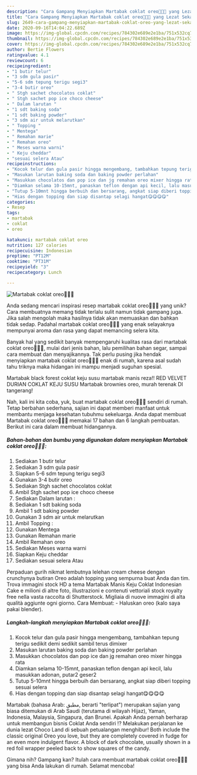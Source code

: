 ```yaml
---
description: "Cara Gampang Menyiapkan Martabak coklat oreo🍫🍫🍫 yang Lezat Sekali"
title: "Cara Gampang Menyiapkan Martabak coklat oreo🍫🍫🍫 yang Lezat Sekali"
slug: 2649-cara-gampang-menyiapkan-martabak-coklat-oreo-yang-lezat-sekali
date: 2020-09-16T14:04:22.689Z
image: https://img-global.cpcdn.com/recipes/784302e689e2e1ba/751x532cq70/martabak-coklat-oreo🍫🍫🍫-foto-resep-utama.jpg
thumbnail: https://img-global.cpcdn.com/recipes/784302e689e2e1ba/751x532cq70/martabak-coklat-oreo🍫🍫🍫-foto-resep-utama.jpg
cover: https://img-global.cpcdn.com/recipes/784302e689e2e1ba/751x532cq70/martabak-coklat-oreo🍫🍫🍫-foto-resep-utama.jpg
author: Bertie Flowers
ratingvalue: 4.1
reviewcount: 6
recipeingredient:
- "1 butir telur"
- "3 sdm gula pasir"
- "5-6 sdm tepung terigu segi3"
- "3-4 butir oreo"
- " Stgh sachet chocolatos coklat"
- " Stgh sachet pop ice choco cheese"
- " Dalam larutan "
- "1 sdt baking soda"
- "1 sdt baking powder"
- "3 sdm air untuk melarutkan"
- " Topping "
- " Mentega"
- " Remahan marie"
- " Remahan oreo"
- " Meses warna warni"
- " Keju cheddar"
- "sesuai selera Atau"
recipeinstructions:
- "Kocok telur dan gula pasir hingga mengembang, tambahkan tepung terigu sedikit demi sedikit sambil terus dimixer"
- "Masukan larutan baking soda dan baking powder perlahan"
- "Masukkan chocolatos dan pop ice dan jg remahan oreo mixer hingga rata"
- "Diamkan selama 10-15mnt, panaskan teflon dengan api kecil, lalu masukkan adonan, putar2 geser2"
- "Tutup 5-10mnt hingga berbuih dan bersarang, angkat siap diberi topping sesuai selera"
- "Hias dengan topping dan siap disantap selagi hangat😋😋😋😋"
categories:
- Resep
tags:
- martabak
- coklat
- oreo

katakunci: martabak coklat oreo 
nutrition: 127 calories
recipecuisine: Indonesian
preptime: "PT12M"
cooktime: "PT31M"
recipeyield: "3"
recipecategory: Lunch

---
```



![Martabak coklat oreo🍫🍫🍫](https://img-global.cpcdn.com/recipes/784302e689e2e1ba/751x532cq70/martabak-coklat-oreo🍫🍫🍫-foto-resep-utama.jpg)

Anda sedang mencari inspirasi resep martabak coklat oreo🍫🍫🍫 yang unik? Cara membuatnya memang tidak terlalu sulit namun tidak gampang juga. Jika salah mengolah maka hasilnya tidak akan memuaskan dan bahkan tidak sedap. Padahal martabak coklat oreo🍫🍫🍫 yang enak selayaknya mempunyai aroma dan rasa yang dapat memancing selera kita.

Banyak hal yang sedikit banyak mempengaruhi kualitas rasa dari martabak coklat oreo🍫🍫🍫, mulai dari jenis bahan, lalu pemilihan bahan segar, sampai cara membuat dan menyajikannya. Tak perlu pusing jika hendak menyiapkan martabak coklat oreo🍫🍫🍫 enak di rumah, karena asal sudah tahu triknya maka hidangan ini mampu menjadi suguhan spesial.

Martabak black forest coklat keju susu martabak manis reza!! RED VELVET DURIAN COKLAT KEJU SUSU Martabak brownies oreo, murah terenak DI tangerang!


Nah, kali ini kita coba, yuk, buat martabak coklat oreo🍫🍫🍫 sendiri di rumah. Tetap berbahan sederhana, sajian ini dapat memberi manfaat untuk membantu menjaga kesehatan tubuhmu sekeluarga. Anda dapat membuat Martabak coklat oreo🍫🍫🍫 memakai 17 bahan dan 6 langkah pembuatan. Berikut ini cara dalam membuat hidangannya.

<!--inarticleads1-->

##### Bahan-bahan dan bumbu yang digunakan dalam menyiapkan Martabak coklat oreo🍫🍫🍫:

1. Sediakan 1 butir telur
1. Sediakan 3 sdm gula pasir
1. Siapkan 5-6 sdm tepung terigu segi3
1. Gunakan 3-4 butir oreo
1. Sediakan  Stgh sachet chocolatos coklat
1. Ambil  Stgh sachet pop ice choco cheese
1. Sediakan  Dalam larutan :
1. Sediakan 1 sdt baking soda
1. Ambil 1 sdt baking powder
1. Gunakan 3 sdm air untuk melarutkan
1. Ambil  Topping :
1. Gunakan  Mentega
1. Gunakan  Remahan marie
1. Ambil  Remahan oreo
1. Sediakan  Meses warna warni
1. Siapkan  Keju cheddar
1. Sediakan sesuai selera Atau


Perpaduan gurih nikmat lembutnya lelehan cream cheese dengan crunchynya butiran Oreo adalah topping yang sempurna buat Anda dan tim. Trova immagini stock HD a tema Martabak Manis Keju Coklat Indonesian Cake e milioni di altre foto, illustrazioni e contenuti vettoriali stock royalty free nella vasta raccolta di Shutterstock. Migliaia di nuove immagini di alta qualità aggiunte ogni giorno. Cara Membuat: - Haluskan oreo (kalo saya pakai blender). 

<!--inarticleads2-->

##### Langkah-langkah menyiapkan Martabak coklat oreo🍫🍫🍫:

1. Kocok telur dan gula pasir hingga mengembang, tambahkan tepung terigu sedikit demi sedikit sambil terus dimixer
1. Masukan larutan baking soda dan baking powder perlahan
1. Masukkan chocolatos dan pop ice dan jg remahan oreo mixer hingga rata
1. Diamkan selama 10-15mnt, panaskan teflon dengan api kecil, lalu masukkan adonan, putar2 geser2
1. Tutup 5-10mnt hingga berbuih dan bersarang, angkat siap diberi topping sesuai selera
1. Hias dengan topping dan siap disantap selagi hangat😋😋😋😋


Martabak (bahasa Arab: مطبق, berarti &#34;terlipat&#34;) merupakan sajian yang biasa ditemukan di Arab Saudi (terutama di wilayah Hijaz), Yaman, Indonesia, Malaysia, Singapura, dan Brunei. Apakah Anda pernah berharap untuk membangun bisnis Coklat Anda sendiri !? Melakukan perjalanan ke dunia lezat Choco Land di sebuah petualangan menghibur! Both include the classic original Oreo you love, but they are completely covered in fudge for an even more indulgent flavor. A block of dark chocolate, usually shown in a red foil wrapper peeled back to show squares of the candy. 

Gimana nih? Gampang kan? Itulah cara membuat martabak coklat oreo🍫🍫🍫 yang bisa Anda lakukan di rumah. Selamat mencoba!
